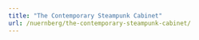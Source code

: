 ```yaml
---
title: "The Contemporary Steampunk Cabinet"
url: /nuernberg/the-contemporary-steampunk-cabinet/
---
```


